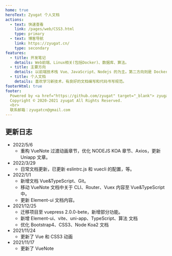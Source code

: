 ```yaml
---
home: true
heroText: Zyugat 个人文档
actions:
  - text: 快速查看
    link: /pages/web/CSS3.html
    type: primary
  - text: 博客导航
    link: https://zyugat.cn/
    type: secondary
features:
  - title: 开发笔记
    details: Web前端、Linux相关(包括Docker)、数据库、算法。
  - title: 主要方向
    details: 以前端技术栈 Vue、JavaScript、Nodejs 的为主。第二方向则是 Docker 偏向服务器运维方向。
  - title: 个人文档
    details: 喜欢学习新技术，有良好的文档编写和代码书写规范。
footerHtml: true
footer:
  Powered by <a href="https://github.com/zyugat" target="_blank"> zyugat </a> <br> <a href="https://beian.miit.gov.cn/" target="_blank">粤ICP备2021116118号</a><br>
  Copyright © 2020-2021 zyugat All Rights Reserved.
  <br>
  联系邮箱：zyugatcn@gmail.com
---
```


## 更新日志

- 2022/5/6
  - 重构 VueNote 过渡动画章节，优化 NODEJS KOA 章节、Axios，更新 Uniapp 文章。
- 2022/3/29
  - 日常文档更新，已更新 eslintrc.js 和 vuecli 的配置，等。
- 2022/1/1
  - 新增文档 Vue&TypeScript、Git。
  - 移动 VueNote 文档中关于 CLI、Router、Vuex 内容至 Vue&TypeScript 中。
  - 更新 Element-ui 文档内容。
- 2021/12/25
  - 迁移项目至 vuepress 2.0.0-bete，新增部分功能。
  - 新增 Element-ui、vite、uni-app、TypeScript、算法 文档
  - 优化 Bootstrap4、CSS3、Node Koa2 文档
- 2021/11/24
  - 更新了 Vue 和 CSS3 动画
- 2021/11/17
  - 更新了 VueNote
